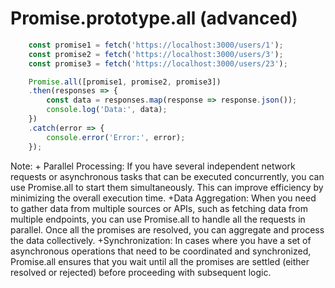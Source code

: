 
# Promise.prototype.all (advanced)
```js
    const promise1 = fetch('https://localhost:3000/users/1');
    const promise2 = fetch('https://localhost:3000/users/3');
    const promise3 = fetch('https://localhost:3000/users/23');

    Promise.all([promise1, promise2, promise3])
    .then(responses => {
        const data = responses.map(response => response.json());
        console.log('Data:', data);
    })
    .catch(error => {
        console.error('Error:', error);
    });
```

Note: 
    + Parallel Processing: If you have several independent network requests or asynchronous tasks that can be executed concurrently, you can use Promise.all to start them simultaneously. This can improve efficiency by minimizing the overall execution time.
    +Data Aggregation: When you need to gather data from multiple sources or APIs, such as fetching data from multiple endpoints, you can use Promise.all to handle all the requests in parallel. Once all the promises are resolved, you can aggregate and process the data collectively.
    +Synchronization: In cases where you have a set of asynchronous operations that need to be coordinated and synchronized, Promise.all ensures that you wait until all the promises are settled (either resolved or rejected) before proceeding with subsequent logic.
